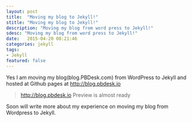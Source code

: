 ```yaml
---
layout: post
title:  "Moving my blog to Jekyll!"
stitle: "Moving my blog to Jekyll!"
description: "Moving my blog from word press to Jekyll!"
sdesc: "Moving my blog from word press to Jekyll!"
date:   2015-04-20 08:21:46
categories: jekyll
tags:
- Jekyll
featured: false
---
```

Yes I am moving my blog(blog.PBDesk.com) from WordPress to Jekyll and hosted at Github pages at http://blog.pbdesk.io

> http://blog.pbdesk.io Preview is almost ready

Soon will write more about my experience on moving my blog from Wordpress to Jekyll.

